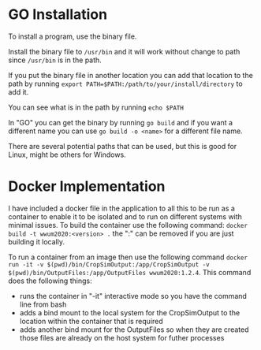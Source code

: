 # GO Installation

To install a program, use the binary file.

Install the binary file to `/usr/bin` and it will work without change to path since
`/usr/bin` is in the path.

If you put the binary file in another location you can add that location to the
path by running `export PATH=$PATH:/path/to/your/install/directory` to add it.

You can see what is in the path by running `echo $PATH`

In "GO" you can get the binary by running `go build` and if you want a different name
you can use `go build -o <name>` for a different file name.

There are several potential paths that can be used, but this is good for Linux, might be others for Windows.

# Docker Implementation
I have included a docker file in the application to all this to be run as a container to enable it to be isolated and to run on different systems with minimal issues. To build the container use the following command: `docker build -t wwum2020:<version> .` the ":<version>" can be removed if you are just building it locally.

To run a container from an image then use the following command `docker run -it -v $(pwd)/bin/CropSimOutput:/app/CropSimOutput -v $(pwd)/bin/OutputFiles:/app/OutputFiles wwum2020:1.2.4`. This command does the following things:

- runs the container in "-it" interactive mode so you have the command line from bash
- adds a bind mount to the local system for the CropSimOutput to the location within the container that is required
- adds another bind mount for the OutputFiles so when they are created those files are already on the host system for futher processes

